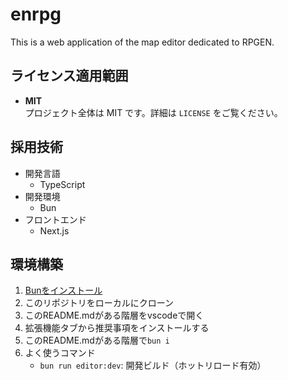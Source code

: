 # enrpg
This is a web application of the map editor dedicated to RPGEN.

## ライセンス適用範囲
- **MIT**  
  プロジェクト全体は MIT です。詳細は `LICENSE` をご覧ください。

## 採用技術
- 開発言語
  - TypeScript
- 開発環境
  - Bun
- フロントエンド
  - Next.js

## 環境構築
1. [Bunをインストール](https://bun.sh)
1. このリポジトリをローカルにクローン
1. このREADME.mdがある階層をvscodeで開く
1. 拡張機能タブから推奨事項をインストールする
1. このREADME.mdがある階層で`bun i`
1. よく使うコマンド
   - `bun run editor:dev`: 開発ビルド（ホットリロード有効）
